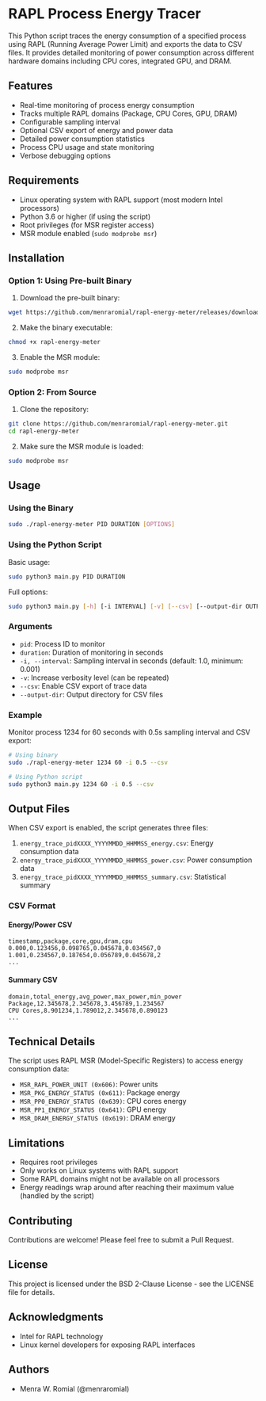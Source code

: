 # RAPL Process Energy Tracer

This Python script traces the energy consumption of a specified process using RAPL (Running Average Power Limit) and exports the data to CSV files. It provides detailed monitoring of power consumption across different hardware domains including CPU cores, integrated GPU, and DRAM.

## Features

- Real-time monitoring of process energy consumption
- Tracks multiple RAPL domains (Package, CPU Cores, GPU, DRAM)
- Configurable sampling interval
- Optional CSV export of energy and power data
- Detailed power consumption statistics
- Process CPU usage and state monitoring
- Verbose debugging options

## Requirements

- Linux operating system with RAPL support (most modern Intel processors)
- Python 3.6 or higher (if using the script)
- Root privileges (for MSR register access)
- MSR module enabled (`sudo modprobe msr`)

## Installation

### Option 1: Using Pre-built Binary

1. Download the pre-built binary:
```bash
wget https://github.com/menraromial/rapl-energy-meter/releases/download/<version>/rapl-energy-meter
```

2. Make the binary executable:
```bash
chmod +x rapl-energy-meter
```

3. Enable the MSR module:
```bash
sudo modprobe msr
```

### Option 2: From Source

1. Clone the repository:
```bash
git clone https://github.com/menraromial/rapl-energy-meter.git
cd rapl-energy-meter
```

2. Make sure the MSR module is loaded:
```bash
sudo modprobe msr
```

## Usage

### Using the Binary

```bash
sudo ./rapl-energy-meter PID DURATION [OPTIONS]
```

### Using the Python Script

Basic usage:
```bash
sudo python3 main.py PID DURATION
```

Full options:
```bash
sudo python3 main.py [-h] [-i INTERVAL] [-v] [--csv] [--output-dir OUTPUT_DIR] pid duration
```

### Arguments

- `pid`: Process ID to monitor
- `duration`: Duration of monitoring in seconds
- `-i, --interval`: Sampling interval in seconds (default: 1.0, minimum: 0.001)
- `-v`: Increase verbosity level (can be repeated)
- `--csv`: Enable CSV export of trace data
- `--output-dir`: Output directory for CSV files

### Example

Monitor process 1234 for 60 seconds with 0.5s sampling interval and CSV export:
```bash
# Using binary
sudo ./rapl-energy-meter 1234 60 -i 0.5 --csv

# Using Python script
sudo python3 main.py 1234 60 -i 0.5 --csv
```

## Output Files

When CSV export is enabled, the script generates three files:

1. `energy_trace_pidXXXX_YYYYMMDD_HHMMSS_energy.csv`: Energy consumption data
2. `energy_trace_pidXXXX_YYYYMMDD_HHMMSS_power.csv`: Power consumption data
3. `energy_trace_pidXXXX_YYYYMMDD_HHMMSS_summary.csv`: Statistical summary

### CSV Format

#### Energy/Power CSV
```
timestamp,package,core,gpu,dram,cpu
0.000,0.123456,0.098765,0.045678,0.034567,0
1.001,0.234567,0.187654,0.056789,0.045678,2
...
```

#### Summary CSV
```
domain,total_energy,avg_power,max_power,min_power
Package,12.345678,2.345678,3.456789,1.234567
CPU Cores,8.901234,1.789012,2.345678,0.890123
...
```

## Technical Details

The script uses RAPL MSR (Model-Specific Registers) to access energy consumption data:

- `MSR_RAPL_POWER_UNIT (0x606)`: Power units
- `MSR_PKG_ENERGY_STATUS (0x611)`: Package energy
- `MSR_PP0_ENERGY_STATUS (0x639)`: CPU cores energy
- `MSR_PP1_ENERGY_STATUS (0x641)`: GPU energy
- `MSR_DRAM_ENERGY_STATUS (0x619)`: DRAM energy

## Limitations

- Requires root privileges
- Only works on Linux systems with RAPL support
- Some RAPL domains might not be available on all processors
- Energy readings wrap around after reaching their maximum value (handled by the script)

## Contributing

Contributions are welcome! Please feel free to submit a Pull Request.

## License

This project is licensed under the BSD 2-Clause License - see the LICENSE file for details.

## Acknowledgments

- Intel for RAPL technology
- Linux kernel developers for exposing RAPL interfaces

## Authors

- Menra W. Romial (@menraromial)